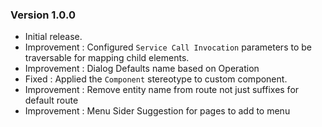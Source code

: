 ### Version 1.0.0

- Initial release.
- Improvement : Configured `Service Call Invocation` parameters to be traversable for mapping child elements.
- Improvement : Dialog Defaults name based on Operation
- Fixed : Applied the `Component` stereotype to custom component.
- Improvement : Remove entity name from route not just suffixes for default route
- Improvement : Menu Sider Suggestion for pages to add to menu